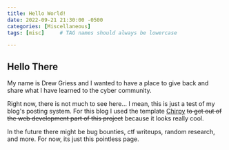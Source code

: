 ```yaml
---
title: Hello World!
date: 2022-09-21 21:30:00 -0500
categories: [Miscellaneous]
tags: [misc]     # TAG names should always be lowercase

---
```


## Hello There

My name is Drew Griess and I wanted to have a place to give back and share what I have learned to the cyber community. 

Right now, there is not much to see here... I mean, this is just a test of my blog's posting system. For this blog I used the template [Chirpy](https://github.com/cotes2020/jekyll-theme-chirpy) ~~to get out of the web development part of this project~~ because it looks really cool. 

In the future there might be bug bounties, ctf writeups, random research, and more. For now, its just this pointless page. 